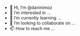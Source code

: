 - 👋 Hi, I’m @daninimoz
- 👀 I’m interested in ...
- 🌱 I’m currently learning ...
- 💞️ I’m looking to collaborate on ...
- 📫 How to reach me ...

<!---
daninimoz/daninimoz is a ✨ special ✨ repository because its `README.md` (this file) appears on your GitHub profile.
You can click the Preview link to take a look at your changes.
--->
